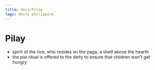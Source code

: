 ```yaml
---
title: docs/Pilay
tags: deity philippine
---
```


# Pilay
- spirit of the rice, who resides on the paga, a shelf above the hearth
- the pisi ritual is offered to the deity to ensure that children won't get hungry